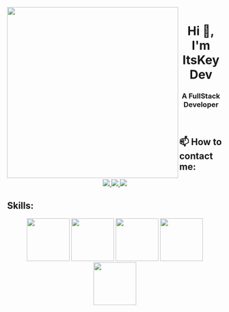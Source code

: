 <img align="left" width="400" src="https://img.icons8.com/external-icongeek26-flat-icongeek26/256/external-alien-retro-80s-icongeek26-flat-icongeek26.png">
<h1 align="center">Hi 👋, I'm ItsKeyDev</h1>
<p align="center">
  <h3 align="center">A FullStack Developer </h3>
</p>

<br />

## 📫 How to contact me:


<p align="center">
  <a href="https://www.facebook.com/trinhxuankien.2003/" alt="Facebook">
    <img src="https://img.icons8.com/fluent/48/000000/facebook-new.png" target="_blank" />
  </a> 
  <a href="https://github.com/ItsKeyDev" alt="Github">
    <img src="https://img.icons8.com/fluent/48/000000/github.png"/>
  </a> 

  <a href="mailto:txkien.dev@gmail.com" alt="Email">
    <img src="https://img.icons8.com/fluent/48/000000/mailing.png"/>
  </a>
</p>

## Skills:
<p align="center">
  <img  width="100" src="https://img.icons8.com/bubbles/256/react.png"/>
  <img width="100" src="https://img.icons8.com/color/256/nodejs.png"/>
  <img width="100" src="https://img.icons8.com/color/256/mongodb.png"/>
  <img width="100" src="https://img.icons8.com/color/256/express-js.png"/>
  <img width="100" src="https://img.icons8.com/fluency/256/laravel.png"/>
  <img width="100" src="https://img.icons8.com/fluency/256/mysql-logo.png/>
</p>

